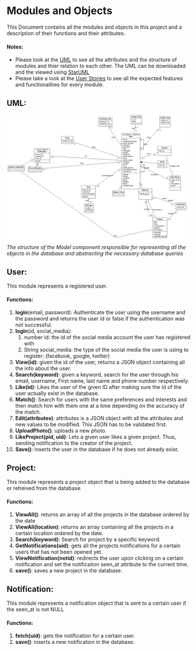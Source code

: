 # Modules and Objects 
This Document contains all the modules and objects in this project and a description of their functions and their attributes.

#### Notes: 
- Please look at the [UML](module_uml.mdj) to see all the attributes and the structure of modules and thier relation to each other. The UML can be downloaded and the viewed using [StarUML](http://staruml.io/download)
- Please take a look at the [User Stories](UserDesing/user_stories.md) to see all the expected features and functionalities for every module.

## UML:
![UML](modules_uml.jpg?raw=true "UML")
_The structure of the Model component responsible for representing all the objects in the database and abstracting the necessary database queries_
## User: 

This module represents a registered user. 

#### Functions: 
1. **login**(email, password): Authenticate the user using the username and the password and returns the user id or false if the authentication was not successful.
2. **login**(id, social_media):
	1. number id: the id of the social media account the user has registered with
	2. String social_media: the type of the social media the user is using to register: (facebook, google, twitter)
3. **View(id)**: given the id of the user, returns a JSON object containing all the info about the user.
4. **Search(keyword)**: given a keyword, search for the user through his email, username, First name, last name and phone number respectively.
5. **Like(id)**: Likes the user of the given ID after making sure the id of the user actually exist in the database.
6. **Match()**: Search for users with the same preferences and interests and then match him with them one at a time depending on the accuracy of the match.
7. **Edit(attributes)**: attributes is a JSON object with all the attributes and new values to be modified. This JSON has to be validated first.
8. **UploadPhoto()**: uploads a new photo. 
9. **LikeProject(pid, uid)**: Lets a given user likes a given project. Thus, sending notification to the creator of the project.
10. **Save()**: inserts the user in the database if he does not already exist.

## Project: 

This module represents a project object that is being added to the database or retreived from the database.

#### Functions:
 
1. **ViewAll()**: returns an array of all the projects in the database ordered by the date
2. **ViewAll(location)**: returns an array containing all the projects in a certain location ordered by the date.
3. **Search(keyword)**: Search for project by a specific keyword.
4. **GetNotifications(uid)**: gets all the projects notifications for a certain users that has not been opened yet. 
5. **ViewNotification(notid)**: redirects the user upon clicking on a certain notification and set the notificaiton seen_at attribute to the current time.
6. **save()**: saves a new project in the database. 

## Notification:
This module represents a notification object that is sent to a certain user if the seen_at is not NULL

#### Functions: 
1. **fetch(uid)**: gets the notification for a certain user.
2. **save()**: inserts a new notification in the database. 


